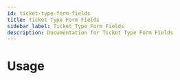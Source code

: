 ```yaml
---
id: ticket-type-form-fields
title: Ticket Type Form Fields
sidebar_label: Ticket Type Form Fields
description: Documentation for Ticket Type Form Fields
---
```


# Usage
